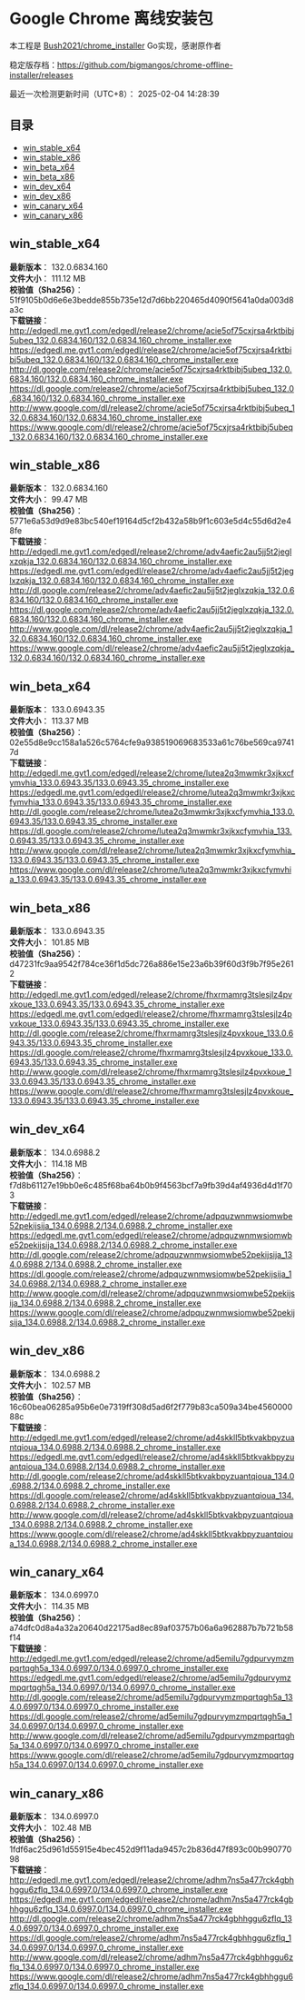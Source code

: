 # Google Chrome 离线安装包
本工程是 [Bush2021/chrome_installer](https://github.com/Bush2021/chrome_installer) Go实现，感谢原作者

稳定版存档：<https://github.com/bigmangos/chrome-offline-installer/releases>

最近一次检测更新时间（UTC+8）：
2025-02-04 14:28:39

## 目录
* [win_stable_x64](https://github.com/bigmangos/chrome-offline-installer?tab=readme-ov-file#win_stable_x64)
* [win_stable_x86](https://github.com/bigmangos/chrome-offline-installer?tab=readme-ov-file#win_stable_x86)
* [win_beta_x64](https://github.com/bigmangos/chrome-offline-installer?tab=readme-ov-file#win_beta_x64)
* [win_beta_x86](https://github.com/bigmangos/chrome-offline-installer?tab=readme-ov-file#win_beta_x86)
* [win_dev_x64](https://github.com/bigmangos/chrome-offline-installer?tab=readme-ov-file#win_dev_x64)
* [win_dev_x86](https://github.com/bigmangos/chrome-offline-installer?tab=readme-ov-file#win_dev_x86)
* [win_canary_x64](https://github.com/bigmangos/chrome-offline-installer?tab=readme-ov-file#win_canary_x64)
* [win_canary_x86](https://github.com/bigmangos/chrome-offline-installer?tab=readme-ov-file#win_canary_x86)

## win_stable_x64
**最新版本**： 132.0.6834.160  
**文件大小**： 111.12 MB  
**校验值（Sha256）**： 51f9105b0d6e6e3bedde855b735e12d7d6bb220465d4090f5641a0da003d8a3c  
**下载链接**：
http://edgedl.me.gvt1.com/edgedl/release2/chrome/acie5of75cxjrsa4rktbibj5ubeq_132.0.6834.160/132.0.6834.160_chrome_installer.exe
https://edgedl.me.gvt1.com/edgedl/release2/chrome/acie5of75cxjrsa4rktbibj5ubeq_132.0.6834.160/132.0.6834.160_chrome_installer.exe
http://dl.google.com/release2/chrome/acie5of75cxjrsa4rktbibj5ubeq_132.0.6834.160/132.0.6834.160_chrome_installer.exe
https://dl.google.com/release2/chrome/acie5of75cxjrsa4rktbibj5ubeq_132.0.6834.160/132.0.6834.160_chrome_installer.exe
http://www.google.com/dl/release2/chrome/acie5of75cxjrsa4rktbibj5ubeq_132.0.6834.160/132.0.6834.160_chrome_installer.exe
https://www.google.com/dl/release2/chrome/acie5of75cxjrsa4rktbibj5ubeq_132.0.6834.160/132.0.6834.160_chrome_installer.exe
## win_stable_x86
**最新版本**： 132.0.6834.160  
**文件大小**： 99.47 MB  
**校验值（Sha256）**： 5771e6a53d9d9e83bc540ef19164d5cf2b432a58b9f1c603e5d4c55d6d2e48fe  
**下载链接**：
http://edgedl.me.gvt1.com/edgedl/release2/chrome/adv4aefic2au5jj5t2jeglxzqkja_132.0.6834.160/132.0.6834.160_chrome_installer.exe
https://edgedl.me.gvt1.com/edgedl/release2/chrome/adv4aefic2au5jj5t2jeglxzqkja_132.0.6834.160/132.0.6834.160_chrome_installer.exe
http://dl.google.com/release2/chrome/adv4aefic2au5jj5t2jeglxzqkja_132.0.6834.160/132.0.6834.160_chrome_installer.exe
https://dl.google.com/release2/chrome/adv4aefic2au5jj5t2jeglxzqkja_132.0.6834.160/132.0.6834.160_chrome_installer.exe
http://www.google.com/dl/release2/chrome/adv4aefic2au5jj5t2jeglxzqkja_132.0.6834.160/132.0.6834.160_chrome_installer.exe
https://www.google.com/dl/release2/chrome/adv4aefic2au5jj5t2jeglxzqkja_132.0.6834.160/132.0.6834.160_chrome_installer.exe
## win_beta_x64
**最新版本**： 133.0.6943.35  
**文件大小**： 113.37 MB  
**校验值（Sha256）**： 02e55d8e9cc158a1a526c5764cfe9a938519069683533a61c76be569ca97417d  
**下载链接**：
http://edgedl.me.gvt1.com/edgedl/release2/chrome/lutea2q3mwmkr3xjkxcfymvhia_133.0.6943.35/133.0.6943.35_chrome_installer.exe
https://edgedl.me.gvt1.com/edgedl/release2/chrome/lutea2q3mwmkr3xjkxcfymvhia_133.0.6943.35/133.0.6943.35_chrome_installer.exe
http://dl.google.com/release2/chrome/lutea2q3mwmkr3xjkxcfymvhia_133.0.6943.35/133.0.6943.35_chrome_installer.exe
https://dl.google.com/release2/chrome/lutea2q3mwmkr3xjkxcfymvhia_133.0.6943.35/133.0.6943.35_chrome_installer.exe
http://www.google.com/dl/release2/chrome/lutea2q3mwmkr3xjkxcfymvhia_133.0.6943.35/133.0.6943.35_chrome_installer.exe
https://www.google.com/dl/release2/chrome/lutea2q3mwmkr3xjkxcfymvhia_133.0.6943.35/133.0.6943.35_chrome_installer.exe
## win_beta_x86
**最新版本**： 133.0.6943.35  
**文件大小**： 101.85 MB  
**校验值（Sha256）**： d47231fc9aa9542f784ce36f1d5dc726a886e15e23a6b39f60d3f9b7f95e2612  
**下载链接**：
http://edgedl.me.gvt1.com/edgedl/release2/chrome/fhxrmamrg3tslesjlz4pvxkoue_133.0.6943.35/133.0.6943.35_chrome_installer.exe
https://edgedl.me.gvt1.com/edgedl/release2/chrome/fhxrmamrg3tslesjlz4pvxkoue_133.0.6943.35/133.0.6943.35_chrome_installer.exe
http://dl.google.com/release2/chrome/fhxrmamrg3tslesjlz4pvxkoue_133.0.6943.35/133.0.6943.35_chrome_installer.exe
https://dl.google.com/release2/chrome/fhxrmamrg3tslesjlz4pvxkoue_133.0.6943.35/133.0.6943.35_chrome_installer.exe
http://www.google.com/dl/release2/chrome/fhxrmamrg3tslesjlz4pvxkoue_133.0.6943.35/133.0.6943.35_chrome_installer.exe
https://www.google.com/dl/release2/chrome/fhxrmamrg3tslesjlz4pvxkoue_133.0.6943.35/133.0.6943.35_chrome_installer.exe
## win_dev_x64
**最新版本**： 134.0.6988.2  
**文件大小**： 114.18 MB  
**校验值（Sha256）**： f7d8b61127e19bb0e6c485f68ba64b0b9f4563bcf7a9fb39d4af4936d4d1f703  
**下载链接**：
http://edgedl.me.gvt1.com/edgedl/release2/chrome/adpquzwnmwsiomwbe52pekijsija_134.0.6988.2/134.0.6988.2_chrome_installer.exe
https://edgedl.me.gvt1.com/edgedl/release2/chrome/adpquzwnmwsiomwbe52pekijsija_134.0.6988.2/134.0.6988.2_chrome_installer.exe
http://dl.google.com/release2/chrome/adpquzwnmwsiomwbe52pekijsija_134.0.6988.2/134.0.6988.2_chrome_installer.exe
https://dl.google.com/release2/chrome/adpquzwnmwsiomwbe52pekijsija_134.0.6988.2/134.0.6988.2_chrome_installer.exe
http://www.google.com/dl/release2/chrome/adpquzwnmwsiomwbe52pekijsija_134.0.6988.2/134.0.6988.2_chrome_installer.exe
https://www.google.com/dl/release2/chrome/adpquzwnmwsiomwbe52pekijsija_134.0.6988.2/134.0.6988.2_chrome_installer.exe
## win_dev_x86
**最新版本**： 134.0.6988.2  
**文件大小**： 102.57 MB  
**校验值（Sha256）**： 16c60bea06285a95b6e0e7319ff308d5ad6f2f779b83ca509a34be456000088c  
**下载链接**：
http://edgedl.me.gvt1.com/edgedl/release2/chrome/ad4skkll5btkvakbpyzuantqioua_134.0.6988.2/134.0.6988.2_chrome_installer.exe
https://edgedl.me.gvt1.com/edgedl/release2/chrome/ad4skkll5btkvakbpyzuantqioua_134.0.6988.2/134.0.6988.2_chrome_installer.exe
http://dl.google.com/release2/chrome/ad4skkll5btkvakbpyzuantqioua_134.0.6988.2/134.0.6988.2_chrome_installer.exe
https://dl.google.com/release2/chrome/ad4skkll5btkvakbpyzuantqioua_134.0.6988.2/134.0.6988.2_chrome_installer.exe
http://www.google.com/dl/release2/chrome/ad4skkll5btkvakbpyzuantqioua_134.0.6988.2/134.0.6988.2_chrome_installer.exe
https://www.google.com/dl/release2/chrome/ad4skkll5btkvakbpyzuantqioua_134.0.6988.2/134.0.6988.2_chrome_installer.exe
## win_canary_x64
**最新版本**： 134.0.6997.0  
**文件大小**： 114.35 MB  
**校验值（Sha256）**： a74dfc0d8a4a32a20640d22175ad8ec89af03757b06a6a962887b7b721b58f14  
**下载链接**：
http://edgedl.me.gvt1.com/edgedl/release2/chrome/ad5emilu7gdpurvymzmpqrtqgh5a_134.0.6997.0/134.0.6997.0_chrome_installer.exe
https://edgedl.me.gvt1.com/edgedl/release2/chrome/ad5emilu7gdpurvymzmpqrtqgh5a_134.0.6997.0/134.0.6997.0_chrome_installer.exe
http://dl.google.com/release2/chrome/ad5emilu7gdpurvymzmpqrtqgh5a_134.0.6997.0/134.0.6997.0_chrome_installer.exe
https://dl.google.com/release2/chrome/ad5emilu7gdpurvymzmpqrtqgh5a_134.0.6997.0/134.0.6997.0_chrome_installer.exe
http://www.google.com/dl/release2/chrome/ad5emilu7gdpurvymzmpqrtqgh5a_134.0.6997.0/134.0.6997.0_chrome_installer.exe
https://www.google.com/dl/release2/chrome/ad5emilu7gdpurvymzmpqrtqgh5a_134.0.6997.0/134.0.6997.0_chrome_installer.exe
## win_canary_x86
**最新版本**： 134.0.6997.0  
**文件大小**： 102.48 MB  
**校验值（Sha256）**： 1fdf6ac25d961d55915e4bec452d9f11ada9457c2b836d47f893c00b99077098  
**下载链接**：
http://edgedl.me.gvt1.com/edgedl/release2/chrome/adhm7ns5a477rck4gbhhggu6zflq_134.0.6997.0/134.0.6997.0_chrome_installer.exe
https://edgedl.me.gvt1.com/edgedl/release2/chrome/adhm7ns5a477rck4gbhhggu6zflq_134.0.6997.0/134.0.6997.0_chrome_installer.exe
http://dl.google.com/release2/chrome/adhm7ns5a477rck4gbhhggu6zflq_134.0.6997.0/134.0.6997.0_chrome_installer.exe
https://dl.google.com/release2/chrome/adhm7ns5a477rck4gbhhggu6zflq_134.0.6997.0/134.0.6997.0_chrome_installer.exe
http://www.google.com/dl/release2/chrome/adhm7ns5a477rck4gbhhggu6zflq_134.0.6997.0/134.0.6997.0_chrome_installer.exe
https://www.google.com/dl/release2/chrome/adhm7ns5a477rck4gbhhggu6zflq_134.0.6997.0/134.0.6997.0_chrome_installer.exe
